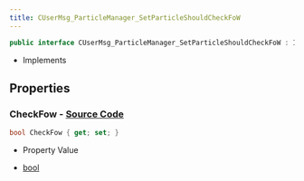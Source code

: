 ```yaml
---
title: CUserMsg_ParticleManager_SetParticleShouldCheckFoW
---
```


```csharp
public interface CUserMsg_ParticleManager_SetParticleShouldCheckFoW : ITypedProtobuf<CUserMsg_ParticleManager_SetParticleShouldCheckFoW>, INativeHandle
```

- Implements

## Properties

### **CheckFow** - [Source Code](https://github.com/swiftly-solution/swiftlys2/blob/main/managed/src/SwiftlyS2.Generated/Protobufs/Interfaces/CUserMsg_ParticleManager_SetParticleShouldCheckFoW.cs#L13)

```csharp
bool CheckFow { get; set; }
```

- Property Value

- [bool](https://learn.microsoft.com/dotnet/api/system.boolean)

